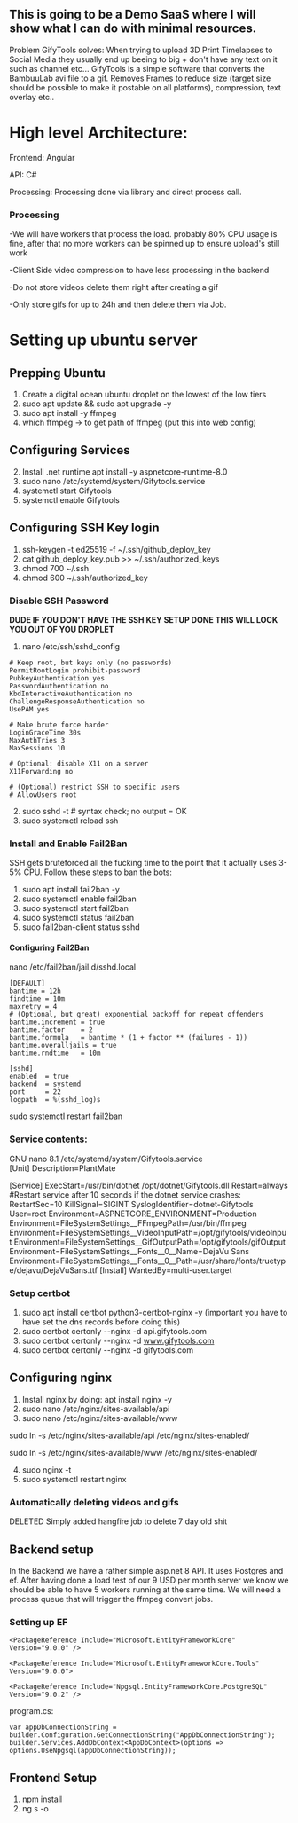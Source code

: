 ## This is going to be a Demo SaaS where I will show what I can do with minimal resources.

Problem GifyTools solves: When trying to upload 3D Print Timelapses to Social Media they usually end up beeing to big + don't have any text on it such as channel etc...
GifyTools is a simple software that converts the BambuuLab avi file to a gif. Removes Frames to reduce size (target size should be possible to make it postable on all platforms), compression, text overlay etc..

# High level Architecture:
Frontend: Angular

API: C#

Processing: Processing done via library and direct process call.

### Processing
-We will have workers that process the load. probably 80% CPU usage is fine, after that no more workers can be spinned up to ensure upload's still work

-Client Side video compression to have less processing in the backend

-Do not store videos delete them right after creating a gif

-Only store gifs for up to 24h and then delete them via Job.


# Setting up ubuntu server

## Prepping Ubuntu
1. Create a digital ocean ubuntu droplet on the lowest of the low tiers
2. sudo apt update && sudo apt upgrade -y
3. sudo apt install -y ffmpeg
4. which ffmpeg -> to get path of ffmpeg (put this into web config)

## Configuring Services 
2. Install .net runtime apt install -y aspnetcore-runtime-8.0
3. sudo nano /etc/systemd/system/Gifytools.service
4. systemctl start Gifytools
5. systemctl enable Gifytools

## Configuring SSH Key login
1. ssh-keygen -t ed25519 -f ~/.ssh/github_deploy_key
2. cat github_deploy_key.pub >> ~/.ssh/authorized_keys
3. chmod 700 ~/.ssh
4. chmod 600 ~/.ssh/authorized_key

### Disable SSH Password
**DUDE IF YOU DON'T HAVE THE SSH KEY SETUP DONE THIS WILL LOCK YOU OUT OF YOU DROPLET**
1. nano /etc/ssh/sshd_config
```
# Keep root, but keys only (no passwords)
PermitRootLogin prohibit-password
PubkeyAuthentication yes
PasswordAuthentication no
KbdInteractiveAuthentication no
ChallengeResponseAuthentication no
UsePAM yes

# Make brute force harder
LoginGraceTime 30s
MaxAuthTries 3
MaxSessions 10

# Optional: disable X11 on a server
X11Forwarding no

# (Optional) restrict SSH to specific users
# AllowUsers root
```
2. sudo sshd -t        # syntax check; no output = OK
3. sudo systemctl reload ssh


### Install and Enable Fail2Ban
SSH gets bruteforced all the fucking time to the point that it actually uses 3-5% CPU.
Follow these steps to ban the bots:

1. sudo apt install fail2ban -y
2. sudo systemctl enable fail2ban
3. sudo systemctl start fail2ban
4. sudo systemctl status fail2ban
5. sudo fail2ban-client status sshd

#### Configuring Fail2Ban
nano /etc/fail2ban/jail.d/sshd.local
```
[DEFAULT]
bantime = 12h
findtime = 10m
maxretry = 4
# (Optional, but great) exponential backoff for repeat offenders
bantime.increment = true
bantime.factor    = 2
bantime.formula   = bantime * (1 + factor ** (failures - 1))
bantime.overalljails = true
bantime.rndtime   = 10m

[sshd]
enabled  = true
backend  = systemd
port     = 22
logpath  = %(sshd_log)s
```
sudo systemctl restart fail2ban

### Service contents:

  GNU nano 8.1                            /etc/systemd/system/Gifytools.service                                     
[Unit]
Description=PlantMate

[Service]
ExecStart=/usr/bin/dotnet /opt/dotnet/Gifytools.dll
Restart=always
#Restart service after 10 seconds if the dotnet service crashes:
RestartSec=10
KillSignal=SIGINT
SyslogIdentifier=dotnet-Gifytools
User=root
Environment=ASPNETCORE_ENVIRONMENT=Production
Environment=FileSystemSettings__FFmpegPath=/usr/bin/ffmpeg
Environment=FileSystemSettings__VideoInputPath=/opt/gifytools/videoInput
Environment=FileSystemSettings__GifOutputPath=/opt/gifytools/gifOutput
Environment=FileSystemSettings__Fonts__0__Name=DejaVu Sans
Environment=FileSystemSettings__Fonts__0__Path=/usr/share/fonts/truetype/dejavu/DejaVuSans.ttf
[Install]
WantedBy=multi-user.target


### Setup certbot
1. sudo apt install certbot python3-certbot-nginx -y
(important you have to have set the dns records before doing this)
2. sudo certbot certonly --nginx -d api.gifytools.com
3. sudo certbot certonly --nginx -d www.gifytools.com
4. sudo certbot certonly --nginx -d gifytools.com 

## Configuring nginx
1. Install nginx by doing: apt install nginx -y
2. sudo nano /etc/nginx/sites-available/api
3. sudo nano /etc/nginx/sites-available/www
   
sudo ln -s /etc/nginx/sites-available/api /etc/nginx/sites-enabled/

sudo ln -s /etc/nginx/sites-available/www /etc/nginx/sites-enabled/

4. sudo nginx -t
6. sudo systemctl restart nginx

### Automatically deleting videos and gifs
DELETED
Simply added hangfire job to delete 7 day old shit


## Backend setup
In the Backend we have a rather simple asp.net 8 API. It uses Postgres and ef. After having done a load test of our 9 USD per month server we know we should be able to have 5 workers running at the same time. 
We will need a process queue that will trigger the ffmpeg convert jobs. 

### Setting up EF
    <PackageReference Include="Microsoft.EntityFrameworkCore" Version="9.0.0" />
    
    <PackageReference Include="Microsoft.EntityFrameworkCore.Tools" Version="9.0.0">
    
    <PackageReference Include="Npgsql.EntityFrameworkCore.PostgreSQL" Version="9.0.2" />

program.cs:

    var appDbConnectionString = builder.Configuration.GetConnectionString("AppDbConnectionString");
    builder.Services.AddDbContext<AppDbContext>(options => options.UseNpgsql(appDbConnectionString));


## Frontend Setup
1. npm install
2. ng s -o


    
